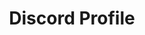 ---
layout: "null"
title: "Discord Profile"
redirect_to: "https://discord.com/users/544164729354977282"
permalink: r/discord-profile
---
